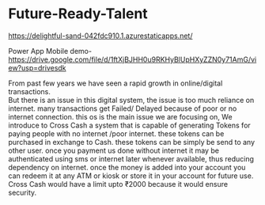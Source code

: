 # Future-Ready-Talent
https://delightful-sand-042fdc910.1.azurestaticapps.net/

Power App Mobile demo- https://drive.google.com/file/d/1ftXjBJHH0u9RKHyBlUpHXyZZN0y71AmG/view?usp=drivesdk
  
From past few years we have seen a rapid growth in online/digital transactions.  
But there is an issue in this digital system, the issue is too much reliance on internet.
many transactions get Failed/ Delayed because of poor or no internet connection. 
this os is the main issue we are focusing on,
We introduce to Cross Cash a system that is capable of generating Tokens for paying people with no internet /poor internet. these tokens can be purchased in exchange to Cash.
these tokens can be simply be send to any other user. once you payment us done without internet it may be authenticated using sms or internet later whenever available, thus reducing dependency on internet.
once the money is added into your account you can redeem it at any ATM or kiosk or store it in your account for future use.
Cross Cash would have a limit upto  ₹2000 because it would ensure security.

